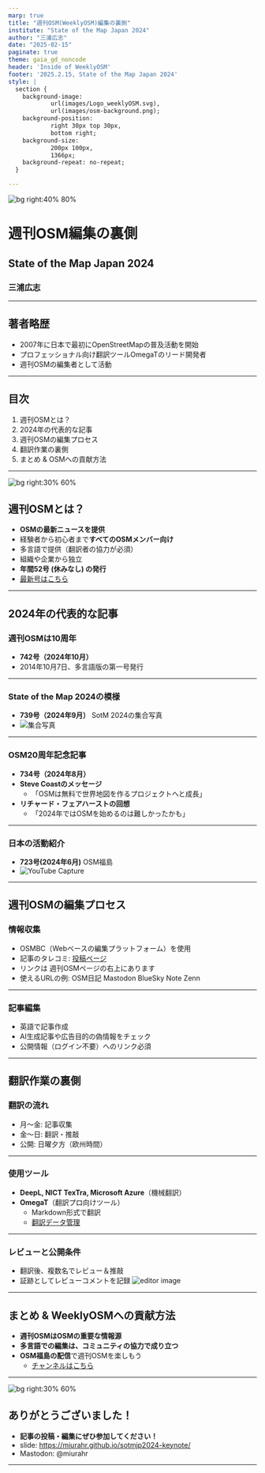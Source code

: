 ```yaml
---
marp: true
title: "週刊OSM(WeeklyOSM)編集の裏側"
institute: "State of the Map Japan 2024"
author: "三浦広志"
date: "2025-02-15"
paginate: true
theme: gaia_gd_noncode
header: 'Inside of WeeklyOSM'
footer: '2025.2.15, State of the Map Japan 2024'
style: |
  section {
    background-image:
            url(images/Logo_weeklyOSM.svg),
            url(images/osm-background.png);
    background-position:
            right 30px top 30px,
            bottom right;
    background-size:
            200px 100px,
            1366px;
    background-repeat: no-repeat;
  }

---
```


<!-- スライド1: タイトル -->
<!-- _class: gaia lead -->
<!-- _paginate: false -->
<!-- _header: '' -->
<!-- _footer: '' -->

![bg right:40% 80%](images/Logo_weeklyOSM.svg)

# 週刊OSM編集の裏側
## State of the Map Japan 2024
### 三浦広志

---

## 著者略歴
- 2007年に日本で最初にOpenStreetMapの普及活動を開始
- プロフェッショナル向け翻訳ツールOmegaTのリード開発者
- 週刊OSMの編集者として活動

---

## 目次
1. 週刊OSMとは？
2. 2024年の代表的な記事
3. 週刊OSMの編集プロセス
4. 翻訳作業の裏側
5. まとめ & OSMへの貢献方法

---

<!-- スライド5: 週刊OSMの目的 -->

![bg right:30% 60%](images/weeklyosm-qr.png)
## 週刊OSMとは？
- **OSMの最新ニュースを提供**
- 経験者から初心者まで**すべてのOSMメンバー向け**
- 多言語で提供（翻訳者の協力が必須）
- 組織や企業から独立
- **年間52号 (休みなし) の発行**
- [最新号はこちら](https://weeklyosm.eu/)

---

## 2024年の代表的な記事

### 週刊OSMは10周年
- **742号（2024年10月）**
- 2014年10月7日、多言語版の第一号発行
 
---

### State of the Map 2024の模様
- **739号（2024年9月）**  SotM 2024の集合写真
- ![集合写真](images/739_all.jpg)

---

### OSM20周年記念記事
- **734号（2024年8月）**
- **Steve Coastのメッセージ**
  - 「OSMは無料で世界地図を作るプロジェクトへと成長」
- **リチャード・フェアハーストの回想**
  - 「2024年ではOSMを始めるのは難しかったかも」

---

### 日本の活動紹介
- **723号(2024年6月)** OSM福島
- ![YouTube Capture](images/723_T_all.png)

---

## 週刊OSMの編集プロセス

### 情報収集
- OSMBC（Webベースの編集プラットフォーム）を使用
- 記事のタレコミ: [投稿ページ](https://weeklyosm.eu/ja/this-news-should-be-in-weeklyosm)
- リンクは 週刊OSMページの右上にあります
- 使えるURLの例: OSM日記 Mastodon BlueSky Note Zenn

---

### 記事編集
- 英語で記事作成
- AI生成記事や広告目的の偽情報をチェック
- 公開情報（ログイン不要）へのリンク必須

---

## 翻訳作業の裏側

### 翻訳の流れ
- 月～金: 記事収集
- 金～日: 翻訳・推敲
- 公開: 日曜夕方（欧州時間）

---

### 使用ツール
- **DeepL, NICT TexTra, Microsoft Azure**（機械翻訳）
- **OmegaT**（翻訳プロ向けツール）
  - Markdown形式で翻訳
  - [翻訳データ管理](https://codeberg.org/miurahr/osmweekly-ja-omegat)

---

### レビューと公開条件
- 翻訳後、複数名でレビュー＆推敲
- 証跡としてレビューコメントを記録
![editor image](images/osmbc-editor-image.png)

---

<!-- スライド11: 結論 -->

## まとめ & WeeklyOSMへの貢献方法

- **週刊OSMはOSMの重要な情報源**
- **多言語での編集は、コミュニティの協力で成り立つ**
- **OSM福島の配信**で週刊OSMを楽しもう
  - [チャンネルはこちら](https://www.youtube.com/@osmersfukushima4411)

---

<!-- スライド12: 連絡先 -->

![bg right:30% 60%](images/slide-qr.png)

## ありがとうございました！

- **記事の投稿・編集にぜひ参加してください！**
- slide: https://miurahr.github.io/sotmjp2024-keynote/
- Mastodon: @miurahr

---

<!-- Add this anywhere in your Markdown file -->
<script type="module">
  import mermaid from 'https://cdn.jsdelivr.net/npm/mermaid@10/dist/mermaid.esm.min.mjs';
  mermaid.initialize({ startOnLoad: true });
</script>